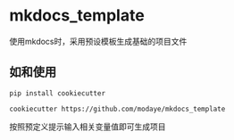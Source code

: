 # mkdocs_template
使用mkdocs时，采用预设模板生成基础的项目文件

## 如和使用
```consol
pip install cookiecutter
```
```consol
cookiecutter https://github.com/modaye/mkdocs_template
```
按照预定义提示输入相关变量值即可生成项目
